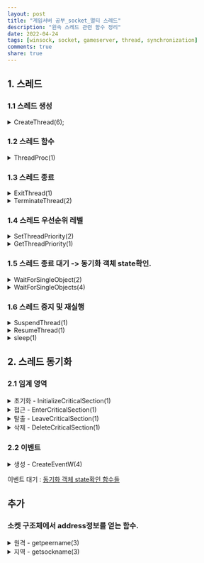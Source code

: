 ```yaml
---
layout: post
title: "게임서버 공부_socket_멀티 스레드"
description: "윈속 스레드 관련 함수 정리"
date: 2022-04-24
tags: [winsock, socket, gameserver, thread, synchronization]
comments: true
share: true
---
```


## 1. 스레드

### 1.1 스레드 생성
<details> 
<summary> CreateThread(6);
</summary>
<div markdown="1">

```cpp
# include <processthreadsapi.h>
// 반환 : 스레드 핸들 반환 -> 다른 API 스레드 정보 접근용.
HANDLE CreateThread(
  [in, optional]  LPSECURITY_ATTRIBUTES   lpThreadAttributes, // NULL
  [in]            SIZE_T                  dwStackSize,        // 스택 사이즈, default 사용은 0
  [in]            LPTHREAD_START_ROUTINE  lpStartAddress,     // 스레드 함수
  [in, optional]  __drv_aliasesMem LPVOID lpParameter,        // 스레드 함수 전달 인자
  [in]            DWORD                   dwCreationFlags,    // 스레드 생성 제어. 0 - 바로시작/ CREATE_SUSPENDED - ResumeThread() 대기
  [out, optional] LPDWORD                 lpThreadId          // 스레드 ID저장됨. 필요없을수도.
);
```
</div>
</details>

### 1.2 스레드 함수

<details> 
<summary> ThreadProc(1) </summary> <div markdown="1">

```cpp
// 아래의 형태로 사용자가 구현.
// 선언 및 정의 ThreadProc는 예약 키워드이지만 바꿔도 됨.
DWORD WINAPI ThreadProc(LPVOID lpParameter)
{
    // 스레드 기능 구현
}
```
</div>
</details>

### 1.3 스레드 종료
<details> 
<summary> ExitThread(1) </summary> <div markdown="1">

```cpp
# include <processthreadsapi.h>
void ExitThread(
  [in] DWORD dwExitCode
);
```
스래드 내부에서 스레드를 종료.
</div> </details>
<details> 

<summary> TerminateThread(2) </summary> <div markdown="1">

```cpp
# include <processthreadsapi.h>
// 성공 : TRUE / 실패 : FALSE, 자세한건 GetLastError
BOOL TerminateThread(
  [in, out] HANDLE hThread,   // 스레드 핸들. ID아님.
  [in]      DWORD  dwExitCode
);
```
스레드 외부에서 핸들을 통해 스레드를 종료시키는 함수.
</div> </details>

### 1.4 스레드 우선순위 레벨
<details> 
<summary> SetThreadPriority(2) </summary> <div markdown="1">

```cpp
#difine THREAD_PRIORITY_IDLE            -15
#difine THREAD_PRIORITY_LOWEST          -2
#difine THREAD_PRIORITY_BELOW_NORMAL    -1
#difine THREAD_PRIORITY_NORMAL          0
#difine THREAD_PRIORITY_ABOVE_NORMAL    1
#difine THREAD_PRIORITY_HIGHEST         2
#difine THREAD_PRIORITY_TIME_CRITICAL   15

# include <processthreadsapi.h>
// 성공 : TRUE / 실패 : FALSE, GetLastError
BOOL SetThreadPriority(
  [in] HANDLE hThread,
  [in] int    nPriority
);
```
</div> </details>
<details> 
<summary> GetThreadPriority(1) </summary> <div markdown="1">

```cpp
// 스레드 우선순위 반환.
int GetThreadPriority(
  [in] HANDLE hThread
);
```
우선순위 레벨을 반환함.


</div> </details>

### 1.5 스레드 종료 대기 -> 동기화 객체 state확인.

<details> 
<summary> WaitForSingleObject(2) </summary> <div markdown="1">

```cpp
#include <synchapi.h>
// WAIT_ABANDONED : 포기된 동기화객체. 해당 객체 반환불가 상태면 OS가 강제로 신호상태로 만들고, WAIT_ABANDONED를 반환(ex - 스레드가 동기화 객체 선점 후 Terminated되는 경우).
// WAIT_OBJECT_0 : 신호상태가 되어 선점 받음
// WAIT_TIMEOUT : 시간초과
// WAIT_FAILED : 실패. 자세한건 GetLastError
DWORD WaitForSingleObject(
  [in] HANDLE hHandle,
  [in] DWORD  dwMilliseconds  // 최대 대기 시간.
);
```
특정 오브젝트(이 성우 스레드)가 종료될때까지 기다리는 함수.
</div> </details>

<details> 
<summary> WaitForSingleObjects(4) </summary> <div markdown="1">

```cpp
#include <synchapi.h>
// WAIT_ABANDONED : 포기된 동기화객체. 해당 객체 반환불가 상태면 OS가 강제로 신호상태로 만들고, WAIT_ABANDONED를 반환(ex - 스레드가 동기화 객체 선점 후 Terminated되는 경우). https://codemuri.tistory.com/160
// WAIT_OBJECT_0 : 신호상태가 되어 선점 받음
// WAIT_TIMEOUT : 시간초과
// WAIT_FAILED : 실패. 자세한건 GetLastError
DWORD WaitForMultipleObjects(
  [in] DWORD        nCount,         // 동기화 객체 개수
  [in] const HANDLE *lpHandles,     // 동기화 객체 배열
  [in] BOOL         bWaitAll,       // SIGNED 전부 : TRUE / SIGNED 하나라도: FALSE
  [in] DWORD        dwMilliseconds  // 대기 시간
);
```
여러개의 오브젝트(이 경우 스레드)들이 종료될때까지 기다리는 함수.
</div> </details>

### 1.6 스레드 중지 및 재실행

<details> 
<summary> SuspendThread(1) </summary> <div markdown="1">

```cpp
#include <processthreadsapi.h>
// 성공 : suspend(중지) count
// 실패 : (DWORD) -1 -> DWORD형의 -1...
DWORD SuspendThread(
  [in] HANDLE hThread
);
```
특정 스레드 일시 정지(block? sleep?)
</div> </details>

<details> 
<summary> ResumeThread(1) </summary> <div markdown="1">

```cpp
#include <processthreadsapi.h>
// 성공 : suspend(중지) count
// 실패 : (DWORD) -1 -> DWORD형의 -1...
DWORD ResumeThread(
  [in] HANDLE hThread
);
```
일시 정지된 특정 스레드를 재시작.
</div> </details>

<details> 
<summary> sleep(1) </summary> <div markdown="1">

```cpp
#include <synchapi.h>
void Sleep(
  [in] DWORD dwMilliseconds
);DLE hThread
```
해당 스레드를 입력된 시간(msec 단위)정지. 그 후 재시작.
</div> </details>


## 2. 스레드 동기화
### 2.1 임계 영역
<details> 
<summary> 초기화 - InitializeCriticalSection(1) </summary> <div markdown="1">

```cpp
#include <synchapi.h>
CRITICAL_SECTION CS
// 윈도우 비스타 이후부터는 STATUS_NO_MEMORY 예외 없이 무조건 성공. 
void InitializeCriticalSection(
  [out] LPCRITICAL_SECTION lpCriticalSection
);
```
반환값이 없으므로, 끝나고 errno확인할 것.
</div>
</details>

<details> 
<summary> 접근 - EnterCriticalSection(1) </summary> <div markdown="1">

```cpp
#include <synchapi.h>
CRITICAL_SECTION CS
// https://docs.microsoft.com/en-us/windows/win32/api/synchapi/nf-synchapi-entercriticalsection#return-value
void EnterCriticalSection(
  [in, out] LPCRITICAL_SECTION lpCriticalSection
);
```
</div>
</details>

<details> 
<summary> 탈출 - LeaveCriticalSection(1) </summary> <div markdown="1">

```cpp
#include <synchapi.h>
CRITICAL_SECTION CS

void LeaveCriticalSection(
  [in, out] LPCRITICAL_SECTION lpCriticalSection
);
```
</div>
</details>

<details> 
<summary> 삭제 - DeleteCriticalSection(1) </summary> <div markdown="1">

```cpp
#include <synchapi.h>
CRITICAL_SECTION CS

void DeleteCriticalSection(
  [in, out] LPCRITICAL_SECTION lpCriticalSection
);
```
</div>
</details>

### 2.2 이벤트

<details> 
<summary> 생성 - CreateEventW(4) </summary> <div markdown="1">

```cpp
#include <synchapi.h>
HANDLE CreateEventW(
  [in, optional] LPSECURITY_ATTRIBUTES lpEventAttributes, // null
  [in]           BOOL                  bManualReset,      // 수동 TRUE / 자동 FALSE
  [in]           BOOL                  bInitialState,     // 생성시 신호 상태
  [in, optional] LPCWSTR               lpName             // 이벤트 명.
);
```
- bManualReset
  - 수동리셋 : TRUE - 대기하는 스레드 모두 깨우고 신호상태 유지.
  - 자동리셋 : FALSE - 대기하는 스레드 하나만 깨우고 비신호 상태 변환.
- lpName : 이름이 안곂치면 create, 곂치면 open(다른 프로세스에서 쓰고 있는걸 공유하게 됨).
</div>
</details>

이벤트 대기 : [동기화 객체 state확인 함수들](#15-스레드-종료-대기---동기화-객체-state확인)


## 추가
### 소켓 구조체에서 address정보를 얻는 함수.

<details> 
<summary> 원격 - getpeername(3) </summary> <div markdown="1">

```cpp
#include <winsock.h>
int getpeername(
  [in]      SOCKET   s,
  [out]     sockaddr *name,
  [in, out] int      *namelen
);
```
원격(연결된 상대) 주소 정보(IP, PORT)정보 반환.
</div> </details>

<details> 
<summary> 지역 - getsockname(3) </summary> <div markdown="1">

```cpp
#include <winsock.h>
int getsockname(
  [in]      SOCKET   s,
  [out]     sockaddr *name,
  [in, out] int      *namelen
);
```
지역(호스트 = 나) 주소 정보(IP, PORT)정보 반환.

</div> </details>